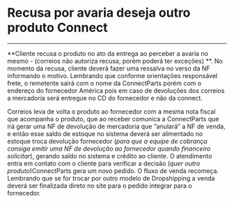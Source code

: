 # Recusa por avaria deseja outro produto Connect 

---


**Cliente recusa o produto no ato da entrega ao perceber a avaria no mesmo - (correios não autoriza recusa, porém poderá ter exceções)
**. 
No momento da recusa, cliente deverá fazer uma ressalva no verso da NF informando o motivo.
Lembrando que conforme orientações responsável frete, o remetente sairá com o nome da ConnectParts porém com o endereço do fornecedor América pois em caso de devoluções dos correios a mercadoria será entregue no CD do fornecedor e não da connect.
 
Correios leva de volta o produto ao fornecedor com a mesma nota fiscal que acompanha o produto, que ao receber comunica a ConnectParts que irá gerar uma NF de devolução de mercadoria que “anulará” a NF de venda, e então esse saldo de estoque no sistema deverá ser alimentado no estoque troca devolução fornecedor (_para que a equipe de cobrança consiga emitir uma NF de devolução ao fornecedor quando financeiro solicitar_), gerando saldo no sistema e crédito ao cliente.
O atendimento entra em contato com o cliente para verificar a decisão (_quer outro produto_)ConnectParts gera um novo pedido.
O fluxo de venda recomeça. Lembrando que se for trocar por outro modelo de Dropshipping a venda deverá ser finalizada direto no site para o pedido integrar para o fornecedor.

